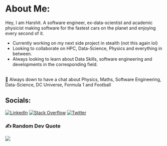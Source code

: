# About Me:
Hey, I am Harshit. A software engineer, ex-data-scientist and academic physicist making software for the fastest cars on the planet and enjoying every second of it.
+ Currently working on my next side project in stealth (not this again lol)
+ Looking to collaborate on HPC, Data-Science, Physics and everything in between.
+ Always looking to learn about Data Skills, software engineering and developments in the corresponding field.

<br>💬 Always down to have a chat about Physics, Maths, Software Engineering, Data-Science, DC Universe, Formula 1 and Football<br>


## Socials:
[![LinkedIn](https://img.shields.io/badge/LinkedIn-%230077B5.svg?logo=linkedin&logoColor=white)](https://linkedin.com/in/harshit-gautam17) [![Stack Overflow](https://img.shields.io/badge/-Stackoverflow-FE7A16?logo=stack-overflow&logoColor=white)](https://stackoverflow.com/users/9186213) [![Twitter](https://img.shields.io/badge/Twitter-%231DA1F2.svg?logo=Twitter&logoColor=white)](https://twitter.com/Harshit_ACE07) 

### ✍️ Random Dev Quote
![](https://quotes-github-readme.vercel.app/api?type=horizontal&theme=dark)
